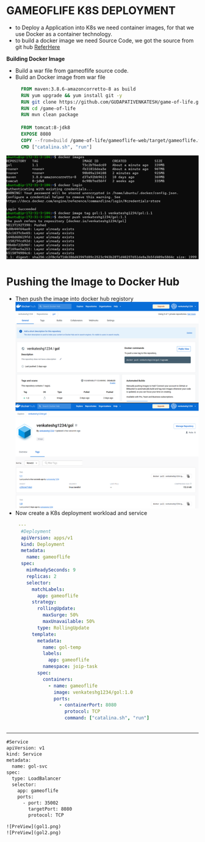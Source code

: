 # GAMEOFLIFE K8S DEPLOYMENT
  * to Deploy a Application into K8s we need container images, for that we use Docker as a container technology.
  * to build a docker image we need Source Code, we got the source from git hub [ReferHere](https://github.com/GUDAPATIVENKATESH/game-of-life.git)
  
**Building Docker Image**

  * Build a war file from gameoflife source code.
  * Build an Docker image from war file
    ```Dockerfile
      FROM maven:3.8.6-amazoncorretto-8 as build
      RUN yum upgrade && yum install git -y 
      RUN git clone https://github.com/GUDAPATIVENKATESH/game-of-life.git
      RUN cd /game-of-life
      RUN mvn clean package

      FROM tomcat:8-jdk8
      EXPOSE 8080
      COPY --from=build /game-of-life/gameoflife-web/target/gameoflife.war /usr/local/tomcat/webapps/gameoflife.war
      CMD ["catalina.sh", "run"]

    ```
  ![PreView](gol4.png)
# Pushing the Image to Docker Hub
  * Then push the image into docker hub registory
    ![PreView](gol3.png)
    ![PreView](gol5.png)
  * Now create a K8s deployment workload and service
    ```yaml
     ---
      #Deployment
      apiVersion: apps/v1
      kind: Deployment
      metadata:
        name: gameoflife
      spec:
        minReadySeconds: 9
        replicas: 2
        selector:
          matchLabels:
            app: gameoflife
          strategy:
            rollingUpdate:
              maxSurge: 50%
              maxUnavailable: 50%
            type: RollingUpdate
          template:
            metadata:
              name: gol-temp
              labels:
                app: gameoflife
              namespace: joip-task
            spec:
              containers:
                - name: gameoflife
                  image: venkateshg1234/gol:1.0
                  ports:
                    - containerPort: 8080
                      protocol: TCP
                      command: ["catalina.sh", "run"]
          


  ---
    #Service
    apiVersion: v1
    kind: Service
    metadata:
      name: gol-svc
    spec:
      type: LoadBalancer
      selector:
        app: gameoflife
        ports:
          - port: 35002
            targetPort: 8080
            protocol: TCP
  ```
![PreView](gol1.png)
![PreView](gol2.png)
